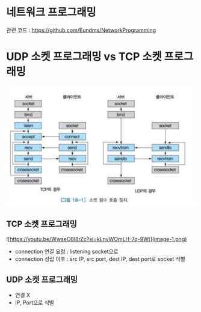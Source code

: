 # 네트워크 프로그래밍
관련 코드 : https://github.com/Eundms/NetworkProgramming

# UDP 소켓 프로그래밍 vs TCP 소켓 프로그래밍
![alt text](image.png)


## TCP 소켓 프로그래밍
![https://youtu.be/WwseO8l8rZc?si=kLnvWOmLH-7q-9Wt](image-1.png)
- connection 연결 요청 : listening socket으로
- connection 성립 이후 : src IP, src port, dest IP, dest port로 socket 식별 



## UDP 소켓 프로그래밍 
- 연결 X
- IP, Port으로 식별 

